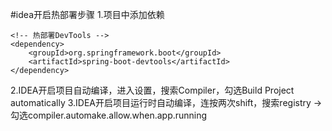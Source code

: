 #idea开启热部署步骤
 1.项目中添加依赖
```
<!-- 热部署DevTools -->
<dependency>
    <groupId>org.springframework.boot</groupId>
    <artifactId>spring-boot-devtools</artifactId>
</dependency>
```
 2.IDEA开启项目自动编译，进入设置，搜索Compiler，勾选Build Project automatically
 3.IDEA开启项目运行时自动编译，连按两次shift，搜索registry -> 勾选compiler.automake.allow.when.app.running